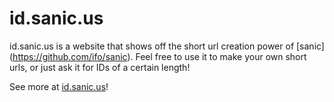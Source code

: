 id.sanic.us
===========

id.sanic.us is a website that shows off the short url creation power of [sanic]
(https://github.com/ifo/sanic).
Feel free to use it to make your own short urls, or just ask it for IDs of a
certain length!

See more at [id.sanic.us](http://id.sanic.us/)!
